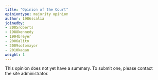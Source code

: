 ```yaml
---
title: "Opinion of the Court"
opiniontype: majority opinion
author: 1986scalia
joinedby:
- 2005roberts
- 1988kennedy
- 1994breyer
- 2006alito
- 2009sotomayor
- 2010kagan
weight: 1
---
```

This opinion does not yet have a summary. To submit one, please contact the site administrator.